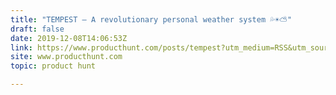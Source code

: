 ```yaml
---
title: "TEMPEST — A revolutionary personal weather system 💦☀️⛅️"
draft: false
date: 2019-12-08T14:06:53Z
link: https://www.producthunt.com/posts/tempest?utm_medium=RSS&utm_source=hune
site: www.producthunt.com
topic: product hunt  

---
```

